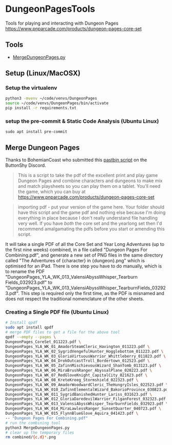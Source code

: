 # DungeonPagesTools
Tools for playing and interacting with Dungeon Pages https://www.pnparcade.com/products/dungeon-pages-core-set

## Tools

 * [MergeDungeonPages.py](MergeDungeonPages.py)

## Setup (Linux/MacOSX)

### Setup the virtualenv

```bash
python3 -mvenv ~/code/venvs/DungeonPages
source ~/code/venvs/DungeonPages/bin/activate
pip install -r requirements.txt
```

### setup the pre-commit & Static Code Analysis (Ubuntu Linux)

`sudo apt install pre-commit`

## Merge Dungeon Pages

Thanks to BohemianCoast who submitted this [pastbin script](https://pastebin.com/QnMJVXqu) on the ButtonShy Discord.

> This is a script to take the pdf of the excellent print and play game Dungeon Pages and combine characters and dungeons to make mix and match playsheets so you can play them on a tablet. You'll need the game, which you can buy at https://www.pnparcade.com/products/dungeon-pages-core-set

> importing pdf - put your version of the game here. Your folder should have this script and the game pdf and nothing else because I'm doing everything in place because I don't really understand file handling very well. If you have *both* the core set and the yearlong set then I'd recommend amalgamating the pdfs before you start or amending this script.

It will take a single PDF of all the Core Set and  Year Long Adventures (up to the first nine weeks)  combined, in a file called  "Dungeon Pages For Combining.pdf", and generate a new set of PNG files in the same directory called "The Adventures of {character} in {dungeon}.png"  which is optimised for an iPad.
There is one step you have to do manually, which is to rename the PDF "DungeonPages_YLA_WK_013_ValensiAbyssWhisper_Tearburn Fields_032923.pdf" to "DungeonPages_YLA_WK_013_ValensiAbyssWhisper_TearburnFields_032923.pdf". This step is required only the first time, as the PDF is misnamed and does not respect the traditional nomenclature of the other sheets.

### Creating a Single PDF file (Ubuntu Linux)

```bash
# Install qpdf
sudo apt install qpdf
# merge PDF files to get a file for the above tool
qpdf --empty --pages \
DungeonPages_CoreSet_011223.pdf \
DungeonPages_YLA_WK_01_AmadorSteamCleric_Havington_011223.pdf \
DungeonPages_YLA_WK_02_SygridVengefulHunter_Hogglebottom_011223.pdf \
DungeonPages_YLA_WK_03_GloriaVirtuousWarrior_Whittleberry_011823.pdf \
DungeonPages_YLA_WK_04_DrokOutcastTroll_Bordertown_012523.pdf \
DungeonPages_YLA_WK_05_ZafinnMischievousWizard_ShanTomb_013123.pdf \
DungeonPages_YLA_WK_06_MiraBrushRanger_AbyssalPlane_020223.pdf \
DungeonPages_YLA_WK_07_RedGloveKnight_CapitalCity_021623.pdf \
DungeonPages_YLA_WK_08_KreteKreeg_Stormshield_022323.pdf \
DungeonPages_YLA_WK_09_AmadorWoodwardCleric_TheHungryIsles_022523.pdf \
DungeonPages_YLA_WK_010_ZafinnElementalWizard_BakorioProvince_030823.pdf \
DungeonPages_YLA_WK_011_SygridBanishedHunter_Lariss_031623.pdf \
DungeonPages_YLA_WK_012_GloriaDaredevilWarrior_FilganForest_032323.pdf \
DungeonPages_YLA_WK_013_ValensiAbyssWhisper_TearburnFields_032923.pdf \
DungeonPages_YLA_WK_014_MiraLawlessRanger_SunsetQuarter_040723.pdf \
DungeonPages_YLA_WK_015_FlynnBlueGlove_Aquira_041423.pdf \
-- "Dungeon Pages For Combining.pdf"
# run the combining tool
python3 MergeDungeonPages.py
# clear up the temporary files
rm combined/{c,d}*.png
```
